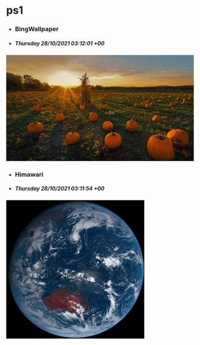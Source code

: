 # ps1

- ### BingWallpaper
- ##### Thursday 28/10/2021 03:12:01 +00
<img src="BingWallpaper/latest.jpg" width="700" height="auto" title="👉  BingWallpaper  👈">


- ### Himawari 
- ##### Thursday 28/10/2021 03:11:54 +00
<img src="Himawari/latest.jpg" width="auto" height="371" title="👉  Himawari  👈">






